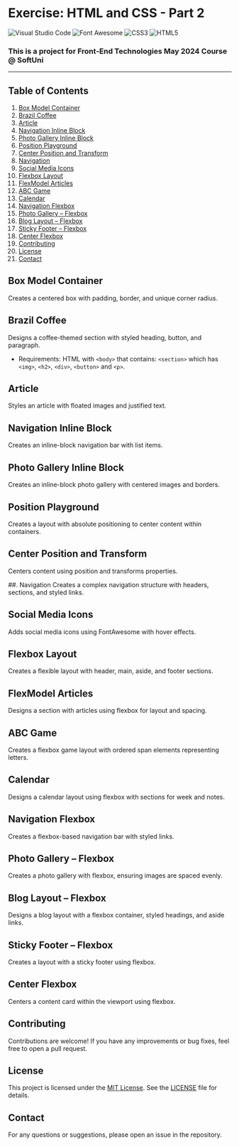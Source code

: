 # Exercise: HTML and CSS - Part 2

![Visual Studio Code](https://img.shields.io/badge/Visual_Studio_Code-0078D4?style=for-the-badge&logo=visual%20studio%20code&logoColor=white)
![Font Awesome](https://img.shields.io/badge/Font_Awesome-339AF0?style=for-the-badge&logo=fontawesome&logoColor=white)
![CSS3](https://img.shields.io/badge/CSS3-1572B6?style=for-the-badge&logo=css3&logoColor=white)
![HTML5](https://img.shields.io/badge/HTML5-E34F26?style=for-the-badge&logo=html5&logoColor=white)
### This is a project for Front-End Technologies May 2024 Course @ SoftUni
---
## Table of Contents
1. [Box Model Container](#box-model-container)
2. [Brazil Coffee](#brazil-coffee)
3. [Article](#article)
4. [Navigation Inline Block](#navigation-inline-block)
5. [Photo Gallery Inline Block](#photo-gallery-inline-block)
6. [Position Playground](#position-playground)
7. [Center Position and Transform](#center-position-and-transform)
8. [Navigation](#navigation)
9. [Social Media Icons](#social-media-icons)
10. [Flexbox Layout](#flexbox-layout)
11. [FlexModel Articles](#flexmodel-articles)
12. [ABC Game](#abc-game)
13. [Calendar](#calendar)
14. [Navigation Flexbox](#1navigation-flexbox)
15. [Photo Gallery – Flexbox](#photo-gallery-–-flexbox)
16. [Blog Layout – Flexbox](#blog-layout-–-flexbox)
17. [Sticky Footer – Flexbox](#sticky-footer-–-flexbox)
18. [Center Flexbox](#center-flexbox)
19. [Contributing](#Contributing)
20. [License](#License)
21. [Contact](#Contact)

## Box Model Container
Creates a centered box with padding, border, and unique corner radius.

## Brazil Coffee
Designs a coffee-themed section with styled heading, button, and paragraph.
- Requirements: HTML with `<body>` that contains: `<section>` which has `<img>`, `<h2>`, `<div>`, `<button>` and `<p>`.

## Article
Styles an article with floated images and justified text.

## Navigation Inline Block
Creates an inline-block navigation bar with list items.

## Photo Gallery Inline Block
Creates an inline-block photo gallery with centered images and borders.

## Position Playground
Creates a layout with absolute positioning to center content within containers.

## Center Position and Transform
Centers content using position and transforms properties.

##. Navigation
Creates a complex navigation structure with headers, sections, and styled links.

## Social Media Icons
Adds social media icons using FontAwesome with hover effects.

## Flexbox Layout
Creates a flexible layout with header, main, aside, and footer sections.

## FlexModel Articles
Designs a section with articles using flexbox for layout and spacing.

## ABC Game
Creates a flexbox game layout with ordered span elements representing letters.

## Calendar
Designs a calendar layout using flexbox with sections for week and notes.

## Navigation Flexbox
Creates a flexbox-based navigation bar with styled links.

## Photo Gallery – Flexbox
Creates a photo gallery with flexbox, ensuring images are spaced evenly.

## Blog Layout – Flexbox
Designs a blog layout with a flexbox container, styled headings, and aside links.

## Sticky Footer – Flexbox
Creates a layout with a sticky footer using flexbox.

## Center Flexbox
Centers a content card within the viewport using flexbox.

## Contributing
Contributions are welcome! If you have any improvements or bug fixes, feel free to open a pull request.

## License
This project is licensed under the [MIT License](LICENSE). See the [LICENSE](LICENSE) file for details.

## Contact
For any questions or suggestions, please open an issue in the repository.
